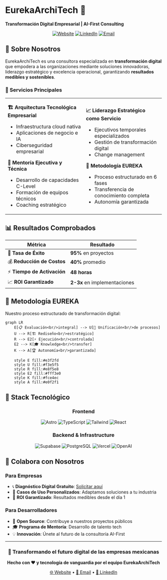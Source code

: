 # EurekaArchiTech 🚀

**Transformación Digital Empresarial | AI-First Consulting**

<div align="center">

[![Website](https://img.shields.io/badge/Website-eureka--architech.com-blue?style=for-the-badge&logo=globe)](https://eureka-architech.com)
[![LinkedIn](https://img.shields.io/badge/LinkedIn-EurekaArchiTech-0077B5?style=for-the-badge&logo=linkedin)](https://linkedin.com/company/eureka-architech)
[![Email](https://img.shields.io/badge/Email-hi%40eureka--architech.com-D14836?style=for-the-badge&logo=gmail)](mailto:hi@eureka-architech.com)

</div>

## 🌟 Sobre Nosotros

EurekaArchiTech es una consultora especializada en **transformación digital** que empodera a las organizaciones mediante soluciones innovadoras, liderazgo estratégico y excelencia operacional, garantizando **resultados medibles y sostenibles**.

### 🎯 Servicios Principales

<table>
<tr>
<td width="50%">

**🏗️ Arquitectura Tecnológica Empresarial**
- Infraestructura cloud nativa
- Aplicaciones de negocio e IA
- Ciberseguridad empresarial

**👥 Mentoría Ejecutiva y Técnica**
- Desarrollo de capacidades C-Level
- Formación de equipos técnicos
- Coaching estratégico

</td>
<td width="50%">

**📈 Liderazgo Estratégico como Servicio**
- Ejecutivos temporales especializados
- Gestión de transformación digital
- Change management

**🤖 Metodología EUREKA**
- Proceso estructurado en 6 fases
- Transferencia de conocimiento completa
- Autonomía garantizada

</td>
</tr>
</table>

## 📊 Resultados Comprobados

<div align="center">

| Métrica | Resultado |
|---------|-----------|
| 🎯 **Tasa de Éxito** | **95%** en proyectos |
| 💰 **Reducción de Costos** | **40%** promedio |
| ⚡ **Tiempo de Activación** | **48 horas** |
| 📈 **ROI Garantizado** | **2-3x** en implementaciones |

</div>

## 🤖 Metodología EUREKA

Nuestro proceso estructurado de transformación digital:

```mermaid
graph LR
    E[📋 Evaluación<br/>integral] --> U[🔄 Unificación<br/>de procesos]
    U --> R[🏗️ Rediseño<br/>estratégico]
    R --> E2[⚡ Ejecución<br/>controlada]
    E2 --> K[🎓 Knowledge<br/>transfer]
    K --> A[🏆 Autonomía<br/>garantizada]

    style E fill:#e3f2fd
    style U fill:#f3e5f5
    style R fill:#e8f5e8
    style E2 fill:#fff3e0
    style K fill:#fce4ec
    style A fill:#e0f2f1
```

## 🚀 Stack Tecnológico

<div align="center">

### Frontend
![Astro](https://img.shields.io/badge/Astro-FF5D01?style=for-the-badge&logo=astro&logoColor=white)
![TypeScript](https://img.shields.io/badge/TypeScript-3178C6?style=for-the-badge&logo=typescript&logoColor=white)
![Tailwind](https://img.shields.io/badge/Tailwind_CSS-06B6D4?style=for-the-badge&logo=tailwind-css&logoColor=white)
![React](https://img.shields.io/badge/React-61DAFB?style=for-the-badge&logo=react&logoColor=black)

### Backend & Infrastructure
![Supabase](https://img.shields.io/badge/Supabase-3ECF8E?style=for-the-badge&logo=supabase&logoColor=white)
![PostgreSQL](https://img.shields.io/badge/PostgreSQL-4169E1?style=for-the-badge&logo=postgresql&logoColor=white)
![Vercel](https://img.shields.io/badge/Vercel-000000?style=for-the-badge&logo=vercel&logoColor=white)
![OpenAI](https://img.shields.io/badge/OpenAI-412991?style=for-the-badge&logo=openai&logoColor=white)

</div>


## 🤝 Colabora con Nosotros

### Para Empresas
- 📞 **Diagnóstico Digital Gratuito**: [Solicitar aquí](https://eureka-architech.com/contacto)
- 💼 **Casos de Uso Personalizados**: Adaptamos soluciones a tu industria
- 🎯 **ROI Garantizado**: Resultados medibles desde el día 1

### Para Desarrolladores
- 🚀 **Open Source**: Contribuye a nuestros proyectos públicos
- 🎓 **Programa de Mentoría**: Desarrollo de talento tech
- 💡 **Innovación**: Únete al futuro de la consultoría AI-First

---

<div align="center">

### 🚀 Transformando el futuro digital de las empresas mexicanas

**Hecho con ❤️ y tecnología de vanguardia por el equipo EurekaArchiTech**

[🌐 Website](https://eureka-architech.com) • [📧 Email](mailto:hi@eureka-architech.com) • [💼 LinkedIn](https://linkedin.com/company/eureka-architech)

</div>